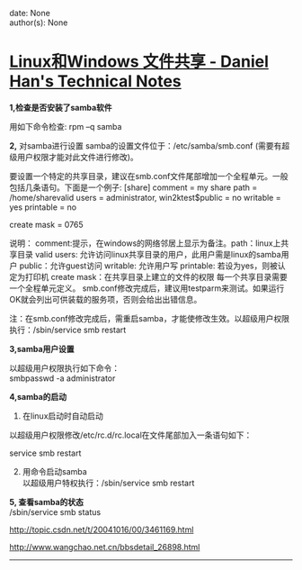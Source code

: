 
date: None  
author(s): None  

# [Linux和Windows 文件共享 - Daniel Han's Technical Notes](https://sites.google.com/site/xiangyangsite/home/technical-tips/linux-unix/common-tips/samba)

**1,检查是否安装了samba软件**

用如下命令检查: rpm –q samba 

**2,** 对samba进行设置 samba的设置文件位于：/etc/samba/smb.conf (需要有超级用户权限才能对此文件进行修改)。

要设置一个特定的共享目录，建议在smb.conf文件尾部增加一个全程单元。一般包括几条语句。下面是一个例子: [share] comment = my share path = /home/sharevalid users = administrator, win2ktest$public = no writable = yes printable = no 

create mask = 0765 

说明： comment:提示，在windows的网络邻居上显示为备注。path：linux上共享目录 valid users: 允许访问linux共享目录的用户，此用户需是linux的samba用户 public：允许guest访问 writable: 允许用户写 printable: 若设为yes，则被认定为打印机 create mask：在共享目录上建立的文件的权限 每一个共享目录需要一个全程单元定义。 smb.conf修改完成后，建议用testparm来测试。如果运行OK就会列出可供装载的服务项，否则会给出出错信息。 

注：在smb.conf修改完成后，需重启samba，才能使修改生效。以超级用户权限执行：/sbin/service smb restart 

**3,samba用户设置**

以超级用户权限执行如下命令：   
smbpasswd -a administrator

  
**4,samba的启动**

1) 在linux启动时自动启动 

以超级用户权限修改/etc/rc.d/rc.local在文件尾部加入一条语句如下：

service smb restart

2) 用命令启动samba   
以超级用户特权执行：/sbin/service smb restart

  
**5, 查看samba的状态**   
/sbin/service smb status

<http://topic.csdn.net/t/20041016/00/3461169.html>

<http://www.wangchao.net.cn/bbsdetail_26898.html>  
  
  
---

